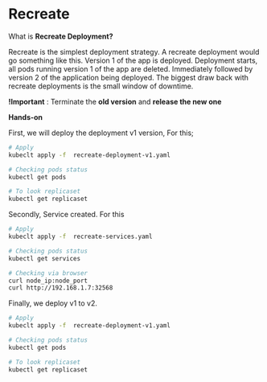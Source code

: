 # Recreate 

What is **Recreate Deployment?**

Recreate is the simplest deployment strategy. A recreate deployment would go something like this. Version 1 of the app is deployed. Deployment starts, all pods running version 1 of the app are deleted. Immediately followed by version 2 of the application being deployed. The biggest draw back with recreate deployments is the small window of downtime.

**!Important** : Terminate the **old version** and **release the new one**

**Hands-on**

First, we will deploy the deployment v1 version, For this;
``` bash
# Apply
kubeclt apply -f  recreate-deployment-v1.yaml

# Checking pods status
kubectl get pods 

# To look replicaset
kubectl get replicaset

```

Secondly, Service created. For this
``` bash
# Apply
kubeclt apply -f  recreate-services.yaml

# Checking pods status
kubectl get services

# Checking via browser
curl node_ip:node_port
curl http://192.168.1.7:32568

```

Finally, we deploy v1 to v2.
``` bash
# Apply
kubeclt apply -f  recreate-deployment-v1.yaml

# Checking pods status
kubectl get pods 

# To look replicaset
kubectl get replicaset

```


